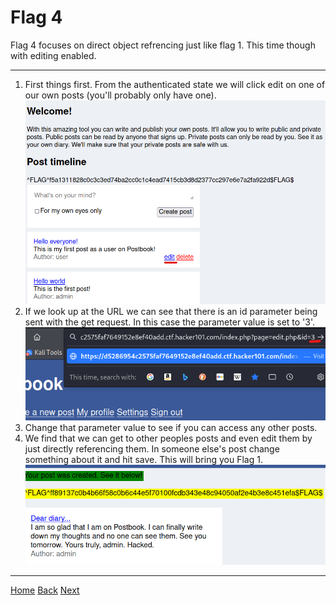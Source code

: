 # Flag 4

Flag 4 focuses on direct object refrencing just like flag 1. This time though with editing enabled. 

---

1. First things first. From the authenticated state we will click edit on one of our own posts (you'll probably only have one). 
![post](./static/1_1.png)
2. If we look up at the URL we can see that there is an id parameter being sent with the get request. In this case the parameter value is set to '3'. 
![Step2](./static/1_2.png)
3. Change that parameter value to see if you can access any other posts. 
4. We find that we can get to other peoples posts and even edit them by just directly referencing them. In someone else's post change something about it and hit save. This will bring you Flag 1.
![Flag1](./static/1_3.png)

---
[Home](./Start.MD) 
[Back](./Flag3.md) [Next](./Flag5.md)
